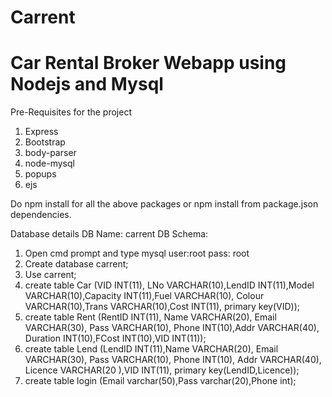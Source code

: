# Carrent
# Car Rental Broker Webapp using Nodejs and Mysql
Pre-Requisites for the project

1. Express
2. Bootstrap
3. body-parser
4. node-mysql
5. popups
6. ejs

Do npm install for all the above packages or npm install from package.json dependencies.

Database details
DB Name: carrent
DB Schema: 
1. Open cmd prompt and type mysql user:root  pass: root
2. Create database carrent;
3. Use carrent;
4. create table Car (VID INT(11), LNo VARCHAR(10),LendID INT(11),Model VARCHAR(10),Capacity INT(11),Fuel VARCHAR(10),
   Colour VARCHAR(10),Trans VARCHAR(10),Cost INT(11), primary key(VID));
5. create table Rent (RentID INT(11), Name VARCHAR(20), Email VARCHAR(30), Pass VARCHAR(10), Phone INT(10),Addr VARCHAR(40),
   Duration INT(10),FCost INT(10),VID INT(11));
6. create table Lend (LendID INT(11),Name VARCHAR(20), Email VARCHAR(30), Pass VARCHAR(10), Phone INT(10), Addr VARCHAR(40), Licence VARCHAR(20
   ),VID INT(11), primary key(LendID,Licence));
7. create table login (Email varchar(50),Pass varchar(20),Phone int);   
   
